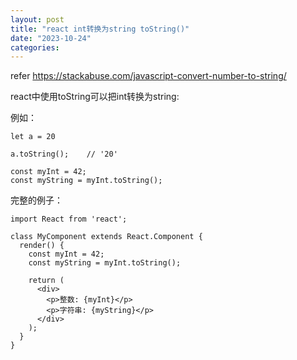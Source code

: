 ```yaml
---
layout: post
title: "react int转换为string toString()"
date: "2023-10-24"
categories: 
---
```

<p>refer <a href="https://stackabuse.com/javascript-convert-number-to-string/">https://stackabuse.com/javascript-convert-number-to-string/</a></p>

<p>react中使用toString可以把int转换为string:</p>

<p>例如：</p>

<pre>
<code>let a = 20

a.toString();    // &#39;20&#39;</code></pre>

<pre>
<code>const myInt = 42;
const myString = myInt.toString();</code></pre>

<p>完整的例子：</p>

<pre>
<code>import React from &#39;react&#39;;

class MyComponent extends React.Component {
  render() {
    const myInt = 42;
    const myString = myInt.toString();

    return (
      &lt;div&gt;
        &lt;p&gt;整数: {myInt}&lt;/p&gt;
        &lt;p&gt;字符串: {myString}&lt;/p&gt;
      &lt;/div&gt;
    );
  }
}
</code></pre>

